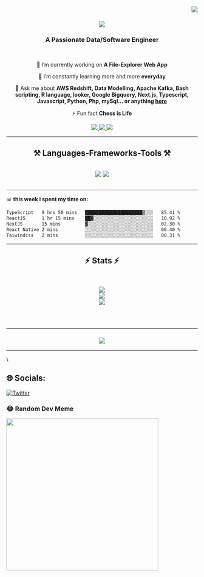 <img align="right" src="https://visitor-badge.laobi.icu/badge?page_id=ajewoleOlugbenga.ajewoleOlugbenga" />

<h1 align="center">
    <img src="https://readme-typing-svg.herokuapp.com/?font=Righteous&size=35&center=true&vCenter=true&width=500&height=70&duration=4000&lines=Hi+There!+👋;+I'm+Olugbenga+Ajewole!;" />
</h1>

<h3 align="center">A Passionate Data/Software Engineer</h3>

<br/>

<div align="center">
 
 🔭 I’m currently working on **A File-Explorer Web App**
 
 🌱 I’m constantly learning more and more **everyday**

 💬 Ask me about **AWS Redshift, Data Modelling, Apache Kafka, Bash scripting, R language, looker, Google Bigquery, Next.js, Typescript, Javascript, Python, Php, mySql... or anything [here](https://github.com/ajewoleOlugbenga/ajewoleOlugbenga/issues)**

 ⚡ Fun fact **Chess is Life**
 
 </div>
 
<div align="center"> 
  <a href="mailto:ajewolegben@gmail.com">
    <img src="https://img.shields.io/badge/Gmail-333333?style=for-the-badge&logo=gmail&logoColor=red" />
  </a>
  <a href="https://www.linkedin.com/in/olugbenga-ajewole-02388613a" target="_blank">
    <img src="https://img.shields.io/badge/LinkedIn-0077B5?style=for-the-badge&logo=linkedin&logoColor=white" target="_blank" />
  </a>
  <a href="https://ajewoleOlugbenga.github.io" target="_blank">
     <img src="https://img.shields.io/badge/Portfolio-FF5722?style=for-the-badge&logo=todoist&logoColor=white" target="_blank" /> <!-- sqlite, safari, google-chrome are other good icon options -->
  </a>
</div>

 <hr/>
 
<h2 align="center">⚒️ Languages-Frameworks-Tools ⚒️</h2>
<br/>
<div align="center">
    <img src="https://skillicons.dev/icons?i=typescript,react,nextjs," />
    <img src="https://skillicons.dev/icons?i=mui,figma,tailwind,git," />
   <br>
</div>

<br/>
<hr/>

📊 **this week i spent my time on:**
<!--START_SECTION:waka-->

```txt
TypeScript   9 hrs 50 mins   █████████████████████▒░░░   85.41 %
ReactJS      1 hr 15 mins    ██▓░░░░░░░░░░░░░░░░░░░░░░   10.92 %
NextJS       15 mins         ▓░░░░░░░░░░░░░░░░░░░░░░░░   02.30 %
React Native 2 mins          ░░░░░░░░░░░░░░░░░░░░░░░░░   00.40 %
Taiwindcss   2 mins          ░░░░░░░░░░░░░░░░░░░░░░░░░   00.31 %
```

<hr/>

<h2 align="center">⚡ Stats ⚡</h2>
<br>
<div align=center>

  ![](https://github-readme-stats.vercel.app/api?username=ajewoleOlugbenga&theme=dark&hide_border=false&include_all_commits=true&count_private=false)<br/>
![](https://github-readme-streak-stats.herokuapp.com/?user=ajewoleOlugbenga&theme=dark&hide_border=false)<br/>
![](https://github-readme-stats.vercel.app/api/top-langs/?username=ajewoleOlugbenga&theme=dark&hide_border=false&include_all_commits=true&count_private=false&layout=compact)
</div>

<br/><br/>
<hr/>

<h3 align="center">
    <img src="https://readme-typing-svg.herokuapp.com/?font=Righteous&size=25&center=true&vCenter=true&width=500&height=70&duration=4000&lines=Thanks+for+visiting!+✌️;+Shoot+me+a+message+on+Linkedin!;I'm+always+down+to+collab+:)">
</h3>

<hr/>\

## 🌐 Socials:
[![Twitter](https://img.shields.io/badge/Twitter-%231DA1F2.svg?logo=Twitter&logoColor=white)](https://twitter.com/ajewoleGben)


### 😂 Random Dev Meme
<img src='https://randommeme-five.vercel.app/' style="height: 400px;"/>

<br/>

